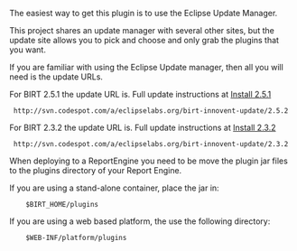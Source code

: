 The easiest way to get this plugin is to use the Eclipse Update Manager.

This project shares an update manager with several other sites, but the update site allows
you to pick and choose and only grab the plugins that you want.

If you are familiar with using the Eclipse Update manager, then all you will need is the update URLs.

For BIRT 2.5.1 the update URL is.  Full update instructions at [Install 2.5.1](http://code.google.com/p/innovent/wiki/install_251)
```
 http://svn.codespot.com/a/eclipselabs.org/birt-innovent-update/2.5.2
```

For BIRT 2.3.2 the update URL is.  Full update instructions at [Install 2.3.2](http://code.google.com/p/innovent/wiki/install_232)
```
 http://svn.codespot.com/a/eclipselabs.org/birt-innovent-update/2.3.2
```

When deploying to a ReportEngine you need to be move the plugin jar files to the
plugins directory of your Report Engine.

If you are using a stand-alone container, place the jar in:
```
	$BIRT_HOME/plugins
```
If you are using a web based platform, the use the following directory:
```
	$WEB-INF/platform/plugins
```

